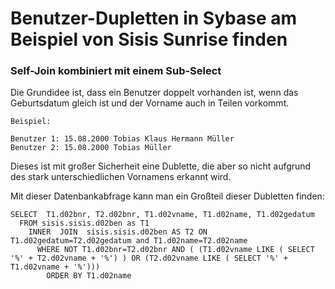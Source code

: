 # Benutzer-Dupletten in Sybase am Beispiel von Sisis Sunrise finden

### Self-Join kombiniert mit einem Sub-Select

Die Grundidee ist, dass ein Benutzer doppelt vorhanden ist, wenn das Geburtsdatum gleich ist und der Vorname auch in Teilen vorkommt.


```
Beispiel:

Benutzer 1: 15.08.2000 Tobias Klaus Hermann Müller
Benutzer 2: 15.08.2000 Tobias Müller
```

Dieses ist mit großer Sicherheit eine Dublette, die aber so nicht aufgrund des stark unterschiedlichen Vornamens erkannt wird. 


Mit dieser Datenbankabfrage kann man ein Großteil dieser Dubletten finden:


```
SELECT  T1.d02bnr, T2.d02bnr, T1.d02vname, T1.d02name, T1.d02gedatum
  FROM sisis.sisis.d02ben as T1
    INNER  JOIN  sisis.sisis.d02ben AS T2 ON T1.d02gedatum=T2.d02gedatum and T1.d02name=T2.d02name
      WHERE NOT T1.d02bnr=T2.d02bnr AND ( (T1.d02vname LIKE ( SELECT '%' + T2.d02vname + '%') ) OR (T2.d02vname LIKE ( SELECT '%' + T1.d02vname + '%')))
        ORDER BY T1.d02name
  ```
